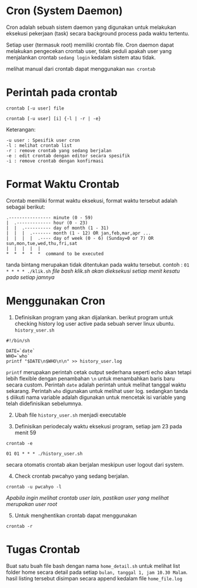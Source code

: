 Cron (System Daemon)
====================

Cron adalah sebuah sistem daemon yang digunakan untuk melakukan eksekusi pekerjaan (task) secara background process pada waktu tertentu.

Setiap user (termasuk root) memiliki crontab file. Cron daemon dapat melakukan pengecekan crontab user, tidak peduli apakah user yang menjalankan crontab `sedang login` kedalam sistem atau tidak.

melihat manual dari crontab dapat menggunakan `man crontab`

Perintah pada crontab
=====================
```
crontab [-u user] file
```
```
crontab [-u user] [i] {-l | -r | -e}
```
Keterangan:
```
-u user : Spesifik user cron
-l : melihat crontab list
-r : remove crontab yang sedang berjalan
-e : edit crontab dengan editor secara spesifik
-i : remove crontab dengan konfirmasi

```

Format Waktu Crontab
====================
Crontab memiliki format waktu eksekusi, format waktu tersebut adalah sebagai berikut:
```
.---------------- minute (0 - 59)
|  .------------- hour (0 - 23)
|  |  .---------- day of month (1 - 31)
|  |  |  .------- month (1 - 12) OR jan,feb,mar,apr ...
|  |  |  |  .---- day of week (0 - 6) (Sunday=0 or 7) OR sun,mon,tue,wed,thu,fri,sat
|  |  |  |  |
*  *  *  *  *  command to be executed
```
tanda bintang merupakan tidak ditentukan pada waktu tersebut.
contoh : `01 * * * * ./klik.sh` *file bash klik.sh akan dieksekusi setiap menit kesatu pada setiap jamnya*


Menggunakan Cron
================

1. Definisikan program yang akan dijalankan. berikut program untuk checking history log user active pada sebuah server linux ubuntu. `history_user.sh`
```
#!/bin/sh

DATE=`date`
WHO=`who`
printf "$DATE\n$WHO\n\n" >> history_user.log
```
`printf` merupakan perintah cetak output sederhana seperti echo akan tetapi lebih flexible dengan penambahan `\n` untuk menambahkan baris baru secara custom. Perintah `date` adalah perintah untuk melihat tanggal waktu sekarang. Perintah `who` digunakan untuk melihat user log. sedangkan tanda `$` diikuti nama variable adalah digunakan untuk mencetak isi variable yang telah didefinisikan sebelumnya.

2. Ubah file `history_user.sh` menjadi executable

3. Definisikan  periodecaly waktu eksekusi program, setiap jam 23 pada menit 59
```
crontab -e
```
```
01 01 * * * ./history_user.sh
```
secara otomatis crontab akan berjalan meskipun user logout dari system.

4. Check crontab pwcahyo yang sedang berjalan.
```
crontab -u pwcahyo -l
```
*Apabila ingin melihat crontab user lain, pastikan user yang melihat merupakan user root* 

5. Untuk menghentikan crontab dapat menggunakan 
```
crontab -r
``` 

Tugas Crontab
=============
Buat satu buah file bash dengan nama `home_detail.sh` untuk melihat list folder home secara detail pada setiap `bulan, tanggal 1, jam 10.30 Malam`. hasil listing tersebut disimpan secara append kedalam file `home_file.log`
